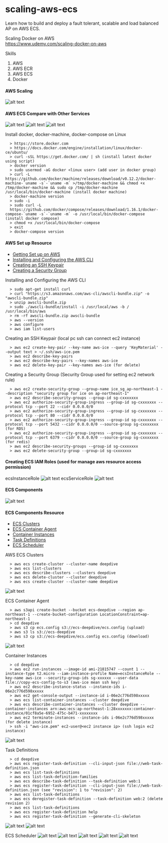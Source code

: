 # scaling-aws-ecs
Learn how to build and deploy a fault tolerant, scalable and load balanced AP on AWS ECS.

Scaling Docker on AWS  
https://www.udemy.com/scaling-docker-on-aws

Skills
1. AWS
2. AWS ECR
3. AWS ECS
4. Docker

#### AWS Scaling  
![alt text](https://github.com/smalltide/scaling-aws-ecs/blob/master/img/aws-scaling.png "aws-scaling")

#### AWS ECS Compare with Other Services  
![alt text](https://github.com/smalltide/scaling-aws-ecs/blob/master/img/ecs1.png "ecs1")
![alt text](https://github.com/smalltide/scaling-aws-ecs/blob/master/img/ecs2.png "ecs2")
![alt text](https://github.com/smalltide/scaling-aws-ecs/blob/master/img/ecs3.png "ecs3")

Install docker, docker-machine, docker-compose on Linux
```
  > https://store.docker.com
  > https://docs.docker.com/engine/installation/linux/docker-ce/ubuntu/
  > curl -sSL https://get.docker.com/ | sh (install latest docker using script)
  > docker version
  > sudo usermod -aG docker <linux user> (add user in docker group)
  > curl -L https://github.com/docker/machine/releases/download/v0.12.2/docker-machine-`uname -s`-`uname -m` >/tmp/docker-machine && chmod +x /tmp/docker-machine && sudo cp /tmp/docker-machine /usr/local/bin/docker-machine (install docker machine)
  > docker-machine version
  > sudo -i
  > sudo curl -L 
  https://github.com/docker/compose/releases/download/1.16.1/docker-compose-`uname -s`-`uname -m` -o /usr/local/bin/docker-compose (install docker compose)
  > chmod +x /usr/local/bin/docker-compose
  > exit
  > docker-compose version  
```
#### AWS Set up Resource
* [Getting Set up on AWS](https://github.com/smalltide/scaling-aws-ecs/blob/master/resource/3-getting-set-up-on-aws.pdf)  
* [Installing and Configuring the AWS CLI](https://github.com/smalltide/scaling-aws-ecs/blob/master/resource/3-installing-and-configuring-the-aws-cli.pdf)  
* [Creating an SSH Keypair](https://github.com/smalltide/scaling-aws-ecs/blob/master/resource/3-creating-an-ssh-keypair.pdf)  
* [Creating a Security Group](https://github.com/smalltide/scaling-aws-ecs/blob/master/resource/3-creating-a-security-group.pdf)  

Installing and Configuring the AWS CLI
```
  > sudo apt-get install curl
  > curl "https://s3.amazonaws.com/aws-cli/awscli-bundle.zip" -o "awscli-bundle.zip" 
  > unzip awscli-bundle.zip
  > sudo ./awscli-bundle/install -i /usr/local/aws -b / /usr/local/bin/aws
  > rm -rf awscli-bundle.zip awscli-bundle
  > aws --version
  > aws configure
  > aws iam list-users
```
Creating an SSH Keypair (local pc ssh can connect ec2 instance)
```
  > aws ec2 create-key-pair --key-name aws-ice --query 'KeyMaterial' --output text > ~/.ssh/aws-ice.pem
  > aws ec2 describe-key-pairs
  > aws ec2 describe-key-pairs --key-names aws-ice
  > aws ec2 delete-key-pair --key-names aws-ice (for delete)
```
Creating a Security Group (Security Group used for setting ec2 network rule)
```
  > aws ec2 create-security-group --group-name ice_sg_ap-northeast-1 --description "security group for ice on ap-northeast-1"
  > aws ec2 describe-security-groups --group-id sg-cxxxxxxx
  > aws ec2 authorize-security-group-ingress --group-id sg-cxxxxxxx --protocol tcp --port 22 --cidr 0.0.0.0/0
  > aws ec2 authorize-security-group-ingress --group-id sg-cxxxxxxx --protocol tcp --port 80 --cidr 0.0.0.0/0
  > aws ec2 authorize-security-group-ingress --group-id sg-cxxxxxxx --protocol tcp --port 5432 --cidr 0.0.0.0/0 --source-group sg-cxxxxxxx (for RDS)
  > aws ec2 authorize-security-group-ingress --group-id sg-cxxxxxxx --protocol tcp --port 6379 --cidr 0.0.0.0/0 --source-group sg-cxxxxxxx (for redis)
  > aws ec2 describe-security-groups --group-id sg-cxxxxxxx
  > aws ec2 delete-security-group --group-id sg-cxxxxxxx
```
#### Creating ECS IAM Roles (used for manage aws resource access permission)
ecsInstanceRole
![alt text](https://github.com/smalltide/scaling-aws-ecs/blob/master/img/ecs-role1.png "ecs-role1")
ecsServiceRole
![alt text](https://github.com/smalltide/scaling-aws-ecs/blob/master/img/ecs-role2.png "ecs-role2")

#### ECS Components
![alt text](https://github.com/smalltide/scaling-aws-ecs/blob/master/img/ecs-components.png "ecs-components")

#### ECS Components Resource
* [ECS Clusters](https://github.com/smalltide/scaling-aws-ecs/blob/master/resource/4-clusters.pdf)
* [ECS Container Agent](https://github.com/smalltide/scaling-aws-ecs/blob/master/resource/4-container-agent.pdf)
* [Container Instances](https://github.com/smalltide/scaling-aws-ecs/blob/master/resource/4-container-instances.pdf)
* [Task Definitions](https://github.com/smalltide/scaling-aws-ecs/blob/master/resource/4-task-definitions.pdf)
* [ECS Scheduler](https://github.com/smalltide/scaling-aws-ecs/blob/master/resource/4-scheduler.pdf)


AWS ECS Clusters
```
  > aws ecs create-cluster --cluster-name deepdive
  > aws ecs list-clusters
  > aws ecs describe-clusters --clusters deepdive
  > aws ecs delete-cluster --cluster deepdive
  > aws ecs create-cluster --cluster-name deepdive
```
![alt text](https://github.com/smalltide/scaling-aws-ecs/blob/master/img/ecs-cluster.png "ecs-cluster")

ECS Container Agent
```
  > aws s3api create-bucket --bucket ecs-deepdive --region ap-northeast-1 --create-bucket-configuration LocationConstraint=ap-northeast-1
  > cd deepdive
  > aws s3 cp ecs.config s3://ecs-deepdive/ecs.config (upload)
  > aws s3 ls s3://ecs-deepdive
  > aws s3 cp s3://ecs-deepdive/ecs.config ecs.config (download)
```
![alt text](https://github.com/smalltide/scaling-aws-ecs/blob/master/img/container-agent.png "container-agent")

Container Instances
```
  > cd deepdive
  > aws ec2 run-instances --image-id ami-21815747 --count 1 --instance-type t2.micro --iam-instance-profile Name=ecsInstanceRole --key-name aws-ice --security-group-ids sg-xxxxxx --user-data file://copy-ecs-config-to-s3 (aws-ice mean ssh key)
  > aws ec2 describe-instance-status --instance-ids i-06e2c776d598xxxxx
  > aws ec2 get-console-output --instance-id i-06e2c776d598xxxxx
  > aws ecs list-container-instances --cluster deepdive
  > aws ecs describe-container-instances --cluster deepdive --container-instances arn:aws:ecs:ap-northeast-1:28xxxxxxx:container-instance/01cf8a5e-6952-475c-b471-xxxxxxxx
  > aws ec2 terminate-instances --instance-ids i-06e2c776d598xxxxx (for delete instance)
  > ssh -i "aws-ice.pem" ec2-user@<ec2 instance ip> (ssh login ec2 instance)
```
![alt text](https://github.com/smalltide/scaling-aws-ecs/blob/master/img/container-instance.png "container-instance")

Task Definitions
```
  > cd deepdive
  > aws ecs register-task-definition --cli-input-json file://web-task-definition.json
  > aws ecs list-task-definitions
  > aws ecs list-task-definition-families
  > aws ecs describe-task-definition --task-definition web:1
  > aws ecs register-task-definition --cli-input-json file://web-task-definition.json (see "revision": 1 to "revision": 2)
  > aws ecs list-task-definitions
  > aws ecs deregister-task-definition --task-definition web:2 (delete revision 2)
  > aws ecs list-task-definitions
  > aws ecs register-task-definition help
  > aws ecs register-task-definition --generate-cli-skeleton
```
![alt text](https://github.com/smalltide/scaling-aws-ecs/blob/master/img/task-definition1.png "task-definition1")
![alt text](https://github.com/smalltide/scaling-aws-ecs/blob/master/img/task-definition2.png "task-definition2")

ECS Scheduler
![alt text](https://github.com/smalltide/scaling-aws-ecs/blob/master/img/scheduler1.png "scheduler1")
![alt text](https://github.com/smalltide/scaling-aws-ecs/blob/master/img/scheduler2.png "scheduler2")
![alt text](https://github.com/smalltide/scaling-aws-ecs/blob/master/img/scheduler3.png "scheduler3")
![alt text](https://github.com/smalltide/scaling-aws-ecs/blob/master/img/scheduler4.png "scheduler4")
![alt text](https://github.com/smalltide/scaling-aws-ecs/blob/master/img/scheduler5.png "scheduler5")
